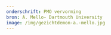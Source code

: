 ```yaml
---
onderschrift: PMO vervorming
bron: A. Mello- Dartmouth University
image: /img/gezichtdemon-a.-mello.jpg
---
```

